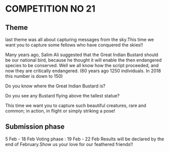 # COMPETITION NO 21

## Theme
last theme was all about capturing messages from the sky.This time we want you to capture some fellows who have conquered the skies!!

Many years ago, Salim Ali suggested that the Great Indian Bustard should be our national bird, because he thought it will enable the then endangered species to be conserved. Well we all know how the script proceeded, and now they are critically endangered. (60 years ago 1250 individuals. In 2018 this number is down to 150)

Do you know where the Great Indian Bustard is?

Do you see any Bustard flying above the tallest statue?

This time we want you to capture such beautiful creatures, rare and common; in action, in flight or simply striking a pose! 


## Submission phase
5 Feb - 18 Feb 
Voting phase : 19 Feb - 22 Feb
Results will be declared by the end of February.Show us your love for our feathered friends!!

